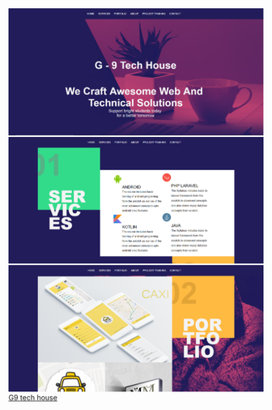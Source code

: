 <img src="images/Image 2019-01-24 at 10.27.27 AM.png">
<img src="images/screenshot.png">
<img src="images/screenshot-g9techouse.netlify.com-2019.01.24-10-51-50.png">
<a target="_blank" href="https://g9techouse.netlify.com/">G9 tech house</a>
